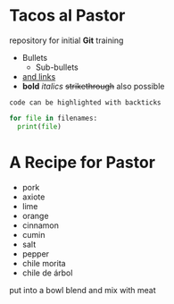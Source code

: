 # Tacos al Pastor 
repository for initial **Git** training


- Bullets
  - Sub-bullets
- [and links](https://www.embl.de)
- __bold__ *italics* ~~strikethrough~~ also possible

`code can be highlighted with backticks`

```Python
for file in filenames:
  print(file)
```


# A Recipe for Pastor

- pork
- axiote
- lime
- orange
- cinnamon
- cumin
- salt
- pepper
- chile morita
- chile de árbol

put into a bowl blend and mix with meat
